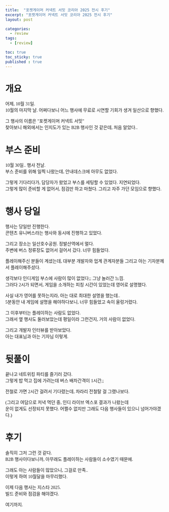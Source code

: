 ```yaml
---
title:  "포켓게이머 커넥트 서밋 코리아 2025 전시 후기"
excerpt: "포켓게이머 커넥트 서밋 코리아 2025 전시 후기"
layout: post

categories:
  - review
tags:
  - [review]

toc: true
toc_sticky: true
published : true
---
```


<style type="text/css">
  @font-face {
      font-family: 'Polygothic';
      src: url('/srcs/fonts/Polygothic-Light.ttf') format('truetype');
  }

  body {
    font-family: 'Polygothic';
  }
</style>

<h1>개요</h1>

어제, 10월 31일.\
10월의 마지막 날. 어쩌다보니 어느 행사에 무료로 시연할 기회가 생겨 일산으로 향했다.

그 행사의 이름은 "포켓게이머 커넥트 서밋"\
찾아보니 해외에서는 인지도가 있는 B2B 행사인 것 같은데, 처음 알았다..

<h1>부스 준비</h1>

10월 30일.. 행사 전날.\
부스 준비를 위해 일찍 나왔는데, 안내데스크에 아무도 없었다.

그렇게 기다리다가, 담당자가 왔었고 부스를 세팅할 수 있었다. 지연되었다.\
그렇게 많이 준비할 게 없어서, 점검만 하고 마쳤다. 그리고 자주 가던 모임으로 향했다.


<h1>행사 당일</h1>

행사는 당일만 진행한다.\
콘텐츠 유니버스라는 행사와 동시에 진행하고 있었다.

그리고 장소는 일산호수공원. 정발산역에서 멀다.\
주변에 버스 정류장도 없어서 걸어서 갔다. 너무 힘들었다.

플레이해주신 분들이 계셨는데, 대부분 개발자와 업계 관계자분들 그리고 아는 기자분께서 플레이해주셨다.

생각보다 인디게임 부스에 사람이 많이 없었다;; 그냥 놀러간 느낌.\
그러다 2시가 되면서, 게임을 소개하는 피칭 시간이 있었는데 영어로 설명했다.

사실 내가 영어를 못하는지라, 아는 대로 최대한 설명을 했는데..\
5분동안 내 게임에 설명을 해야하다보니, 너무 힘들었고 속이 울렁거렸다.

그 이후부터는 플레이하는 사람도 없었다.\
그래서 옆 행사도 둘러보았는데 평일이라 그런건지, 거의 사람이 없었다.

그리고 개발자 인터뷰를 받아보았다.\
아는 대표님과 아는 기자님 이렇게.

<h1>뒷풀이</h1>

끝나고 네트위킹 파티를 즐기러 갔다.\
그렇게 밥 먹고 집에 가려는데 버스 배차간격이 1시간;;

전철로 가면 2시간 걸려서 기다렸는데, 차라리 전철탈 걸 그랬나보다.

(그리고 여담으로 저녁 먹던 중, 인디 라이브 엑스포 결과가 나왔는데\
운이 없게도 선정되지 못했다. 어쩔수 없지만 그래도 다음 행사들이 있으니 넘어가야겠다.)

<h1>후기</h1>

솔직히 그저 그런 것 같다.\
B2B 행사이다보니까, 아무래도 플레이하는 사람들이 소수였기 때문에.

그래도 아는 사람들이 많았으니, 그걸로 만족..\
이렇게 하여 10월달을 마무리했다.

이제 다음 행사는 지스타 2025.\
빌드 준비와 점검을 해야겠다.

여기까지.